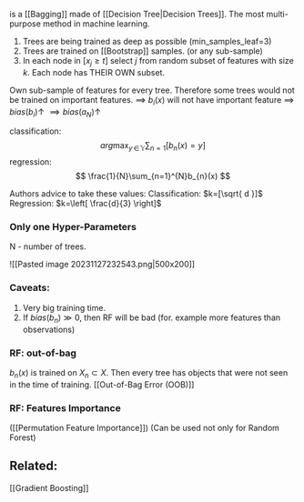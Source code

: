 is a [[Bagging]] made of [[Decision Tree|Decision Trees]]. The most multi-purpose method in machine learning.

1) Trees are being trained as deep as possible (min_samples_leaf=3)
2) Trees are trained on [[Bootstrap]] samples. (or any sub-sample)
3) In each node in $[x_{j}\geq t]$ select $j$ from random subset of features with size $k$. Each node has THEIR OWN subset.

Own sub-sample of features for every tree. Therefore some trees would not be trained on important features. $\implies$ $b_{i}(x)$ will not have important feature $\implies$ $bias(b_{i})\uparrow$ $\implies bias(a_{N}) \uparrow$

classification: 
$$
arg\max_{y\, \in \,\mathbb{Y}} \sum_{n=1}\left[ b_{n}(x)=y \right] 
$$
regression:
$$
\frac{1}{N}\sum_{n=1}^{N}b_{n}(x)
$$

Authors advice to take these values:
Classification: $k=[\sqrt{ d }]$
Regression: $k=\left[ \frac{d}{3} \right]$
### Only one Hyper-Parameters
N - number of trees.

![[Pasted image 20231127232543.png|500x200]]

### Caveats:
1) Very big training time.
2) If $bias(b_{n})\gg 0$, then RF will be bad (for. example more features than observations)

### RF: out-of-bag
$b_{n}(x)$ is trained on $X_{n} \subset X$. Then every tree has objects that were not seen in the time of training. [[Out-of-Bag Error (OOB)]]


### RF: Features Importance
([[Permutation Feature Importance]]) 
(Can be used not only for Random Forest)


## Related:
[[Gradient Boosting]]
